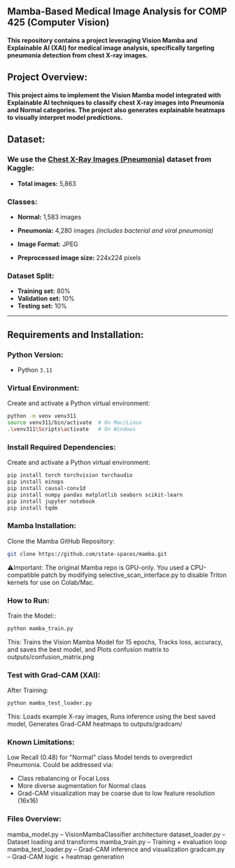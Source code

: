## Mamba-Based Medical Image Analysis for COMP 425 (Computer Vision)

#### This repository contains a project leveraging Vision Mamba and Explainable AI (XAI) for medical image analysis, specifically targeting pneumonia detection from chest X-ray images.

## Project Overview:

#### This project aims to implement the Vision Mamba model integrated with Explainable AI techniques to classify chest X-ray images into Pneumonia and Normal categories. The project also generates explainable heatmaps to visually interpret model predictions.

## Dataset:

### We use the [Chest X-Ray Images (Pneumonia)](https://www.kaggle.com/datasets/paultimothymooney/chest-xray-pneumonia) dataset from Kaggle:

- **Total images:** 5,863  

### Classes:
- **Normal:** 1,583 images  
- **Pneumonia:** 4,280 images *(includes bacterial and viral pneumonia)*  

- **Image Format:** JPEG  
- **Preprocessed image size:** 224x224 pixels  

### Dataset Split:
- **Training set:** 80%  
- **Validation set:** 10%  
- **Testing set:** 10%  

---

## Requirements and Installation:

### Python Version:
- Python `3.11`

### Virtual Environment:

Create and activate a Python virtual environment:
```bash
python -m venv venv311
source venv311/bin/activate  # On Mac/Linux
.\venv311\Scripts\activate   # On Windows
```

### Install Required Dependencies:

Create and activate a Python virtual environment:
```bash
pip install torch torchvision torchaudio
pip install einops
pip install causal-conv1d
pip install numpy pandas matplotlib seaborn scikit-learn
pip install jupyter notebook
pip install tqdm
```

### Mamba Installation:

Clone the Mamba GitHub Repository:
```bash
git clone https://github.com/state-spaces/mamba.git
```
⚠️Important: The original Mamba repo is GPU-only. You used a CPU-compatible patch by modifying selective_scan_interface.py to disable Triton kernels for use on Colab/Mac.


### How to Run:

Train the Model::
```bash
python mamba_train.py
```
This: Trains the Vision Mamba Model for 15 epochs, Tracks loss, accuracy, and saves the best model, and Plots confusion matrix to outputs/confusion_matrix.png


### Test with Grad-CAM (XAI):

After Training:
```bash
python mamba_test_loader.py
```
This: Loads example X-ray images, Runs inference using the best saved model, Generates Grad-CAM heatmaps to outputs/gradcam/


### Known Limitations:
Low Recall (0.48) for "Normal" class
Model tends to overpredict Pneumonia. Could be addressed via:
- Class rebalancing or Focal Loss
- More diverse augmentation for Normal class
- Grad-CAM visualization may be coarse due to low feature resolution (16x16)


### Files Overview: 
mamba_model.py – VisionMambaClassifier architecture
dataset_loader.py – Dataset loading and transforms
mamba_train.py – Training + evaluation loop
mamba_test_loader.py – Grad-CAM inference and visualization
gradcam.py – Grad-CAM logic + heatmap generation




